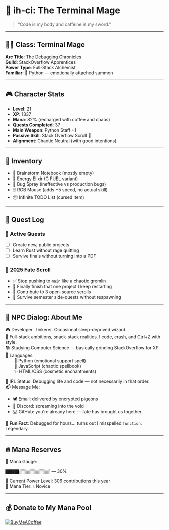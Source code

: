 # 🌸 ih-ci: The Terminal Mage

> “Code is my body and caffeine is my sword.”

---

## 🧙‍♂️ Class: Terminal Mage  
**Arc Title**: The Debugging Chronicles  
**Guild**: StackOverflow Apprentices  
**Power Type**: Full-Stack Alchemist  
**Familiar**: 🐍 Python — emotionally attached summon  

---

## 🎮 Character Stats
- **Level**: 21  
- **XP**: 1337  
- **Mana**: 82% (recharged with coffee and chaos)  
- **Quests Completed**: 37  
- **Main Weapon**: Python Staff +1  
- **Passive Skill**: Stack Overflow Scroll 📜  
- **Alignment**: Chaotic Neutral (with good intentions)

---

## 🎒 Inventory
- 🧠 Brainstorm Notebook (mostly empty)  
- 🧃 Energy Elixir (G FUEL variant)  
- 🔧 Bug Spray (ineffective vs production bugs)  
- 🖱️ RGB Mouse (adds +5 speed, no actual skill)  
- 📦 Infinite TODO List (cursed item)  

---

## 📜 Quest Log

### 🧾 Active Quests
- [ ] Create new, public projects  
- [ ] Learn Rust without rage quitting  
- [ ] Survive finals without turning into a PDF  

### 🔮 2025 Fate Scroll
- ✅ Stop pushing to `main` like a chaotic gremlin  
- 🚧 Finally finish that one project I keep restarting  
- 🌱 Contribute to 3 open-source scrolls  
- 🤝 Survive semester side-quests without respawning  

---

## 💬 NPC Dialog: About Me

🎮 Developer. Tinkerer. Occasional sleep-deprived wizard.  
🍿 Full-stack ambitions, snack-stack realities. I code, crash, and Ctrl+Z with style.  
📚 Studying Computer Science — basically grinding StackOverflow for XP.  
🔧 Languages:  
  🐍 Python (emotional support spell)  
  📜 JavaScript (chaotic spellbook)  
  ✨ HTML/CSS (cosmetic enchantments)  

👾 IRL Status: Debugging life and code — not necessarily in that order.  
📬 Message Me:  
- 🕊️ Email: delivered by encrypted pigeons  
- 💬 Discord: screaming into the void  
- 💻 GitHub: you're already here — fate has brought us together  

🧠 **Fun Fact**: Debugged for hours... turns out I misspelled `function`. Legendary.

---

## 🔥 Mana Reserves
























































<!-- MANA-START -->
🧙 Mana Gauge:  

`██████░░░░░░░░░░░░░░` — 30%

🧪 Current Power Level: 306 contributions this year  
🔋 Mana Tier: 💧 Novice
<!-- MANA-END -->
























































---

## 💰 Donate to My Mana Pool
[![BuyMeACoffee](https://img.shields.io/badge/Buy%20Me%20a%20Coffee-ffdd00?style=for-the-badge&logo=buy-me-a-coffee&logoColor=black)](https://buymeacoffee.com/ihci) 
